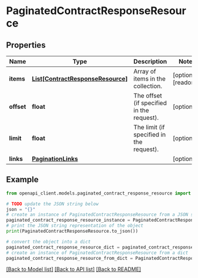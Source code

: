 # PaginatedContractResponseResource


## Properties

Name | Type | Description | Notes
------------ | ------------- | ------------- | -------------
**items** | [**List[ContractResponseResource]**](ContractResponseResource.md) | Array of items in the collection. | [optional] [readonly] 
**offset** | **float** | The offset (if specified in the request). | [optional] 
**limit** | **float** | The limit (if specified in the request). | [optional] 
**links** | [**PaginationLinks**](PaginationLinks.md) |  | [optional] 

## Example

```python
from openapi_client.models.paginated_contract_response_resource import PaginatedContractResponseResource

# TODO update the JSON string below
json = "{}"
# create an instance of PaginatedContractResponseResource from a JSON string
paginated_contract_response_resource_instance = PaginatedContractResponseResource.from_json(json)
# print the JSON string representation of the object
print(PaginatedContractResponseResource.to_json())

# convert the object into a dict
paginated_contract_response_resource_dict = paginated_contract_response_resource_instance.to_dict()
# create an instance of PaginatedContractResponseResource from a dict
paginated_contract_response_resource_from_dict = PaginatedContractResponseResource.from_dict(paginated_contract_response_resource_dict)
```
[[Back to Model list]](../README.md#documentation-for-models) [[Back to API list]](../README.md#documentation-for-api-endpoints) [[Back to README]](../README.md)



